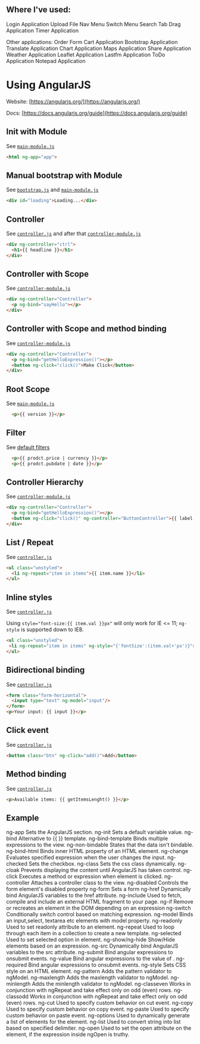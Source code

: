 Where I've used:
----------------
Login Application
Upload File
Nav Menu
Switch Menu
Search Tab
Drag Application
Timer Application

Other applications:
        Order Form
        Cart Application
        Bootstrap Application
        Translate Application
        Chart Application
        Maps Application
        Share Application
        Weather Application
        Leaflet Application
        Lastfm Application
        ToDo Application
        Notepad Application

Using AngularJS
===============

Website: [https://angularjs.org/](https://angularjs.org/)

Docs: [https://docs.angularjs.org/guide](https://docs.angularjs.org/guide)


Init with Module
-----------
See [`main-module.js`](https://gist.github.com/hofmannsven/d67f0cb2f67911a438ed#file-main-module-js)
  ```html
  <html ng-app="app">
  ```
  
Manual bootstrap with Module
-----------
See [`bootstrap.js`](https://gist.github.com/hofmannsven/d67f0cb2f67911a438ed#file-bootstrap-js) and [`main-module.js`](https://gist.github.com/hofmannsven/d67f0cb2f67911a438ed#file-main-module-js)
  ```html
  <div id="loading">Loading...</div>
  ```

Controller
-----------
See [`controller.js`](https://gist.github.com/hofmannsven/d67f0cb2f67911a438ed#file-controller-js) and after that [`controller-module.js`](https://gist.github.com/hofmannsven/d67f0cb2f67911a438ed#file-controller-module-js)
  ```html
  <div ng-controller="ctrl">
    <h1>{{ headline }}</h1>
  </div>
  ```
  
Controller with Scope
-----------
See [`controller-module.js`](https://gist.github.com/hofmannsven/d67f0cb2f67911a438ed#file-controller-module-js)
  ```html
  <div ng-controller="Controller">
    <p ng-bind="sayHello"></p>
  </div>
  ```
  
Controller with Scope and method binding
-----------
See [`controller-module.js`](https://gist.github.com/hofmannsven/d67f0cb2f67911a438ed#file-controller-module-js)
  ```html
  <div ng-controller="Controller">
    <p ng-bind="getHelloExpression()"></p>
    <button ng-click="click()">Make Click</button>
  </div>
  ```  

Root Scope  
-----------
See [`main-module.js`](https://gist.github.com/hofmannsven/d67f0cb2f67911a438ed#file-main-module-js)
  ```html
    <p>{{ version }}</p>
  ```
  
Filter 
-----------  
See [default filters](https://docs.angularjs.org/api/ng/filter)
  ```html
    <p>{{ prodct.price | currency }}</p>
    <p>{{ prodct.pubdate | date }}</p>
  ```
  
Controller Hierarchy  
-----------
See [`controller-module.js`](https://gist.github.com/hofmannsven/d67f0cb2f67911a438ed#file-controller-module-js)
  ```html
  <div ng-controller="Controller">
    <p ng-bind="getHelloExpression()"></p>
    <button ng-click="click()" ng-controller="ButtonController">{{ label }}</button>
  </div>
  ``` 

List / Repeat
-----------
See [`controller.js`](https://gist.github.com/hofmannsven/d67f0cb2f67911a438ed#file-controller-js)
  ```html
  <ul class="unstyled">
    <li ng-repeat="item in items">{{ item.name }}</li>
  </ul>
  ```

Inline styles
-----------
See [`controller.js`](https://gist.github.com/hofmannsven/d67f0cb2f67911a438ed#file-controller-js)

Using `style="font-size:{{ item.val }}px"` will only work for IE <= 11; `ng-style` is supported down to IE8.
   ```html
  <ul class="unstyled">
    <li ng-repeat="item in items" ng-style="{'fontSize':(item.val+'px')}">{{ item.name }}</li>
  </ul>
  ``` 
  
Bidirectional binding
-----------
See [`controller.js`](https://gist.github.com/hofmannsven/d67f0cb2f67911a438ed#file-controller-js)
  ```html
  <form class="form-horizontal">
    <input type="text" ng-model="input"/>
  </form>
  <p>Your input: {{ input }}</p>
  ```
  
Click event
-----------
See [`controller.js`](https://gist.github.com/hofmannsven/d67f0cb2f67911a438ed#file-controller-js)
  ```html
  <button class="btn" ng-click="add()">Add</button>
  ```
  
Method binding
-----------
See [`controller.js`](https://gist.github.com/hofmannsven/d67f0cb2f67911a438ed#file-controller-js)
  ```html
  <p>Available items: {{ getItemsLenght() }}</p>
  ```
  
Example
-------

ng-app Sets the AngularJS section.
ng-init Sets a default variable value.
ng-bind Alternative to {{ }} template.
ng-bind-template Binds multiple expressions to the view.
ng-non-bindable States that the data isn't bindable.
ng-bind-html Binds inner HTML property of an HTML element.
ng-change Evaluates specified expression when the user changes the input.
ng-checked Sets the checkbox.
ng-class Sets the css class dynamically.
ng-cloak Prevents displaying the content until AngularJS has taken control.
ng-click Executes a method or expression when element is clicked.
ng-controller Attaches a controller class to the view.
ng-disabled Controls the form element's disabled property
ng-form Sets a form
ng-href Dynamically bind AngularJS variables to the href attribute.
ng-include Used to fetch, compile and include an external HTML fragment to your page.
ng-if Remove or recreates an element in the DOM depending on an expression
ng-switch Conditionally switch control based on matching expression.
ng-model Binds an input,select, textarea etc elements with model property.
ng-readonly Used to set readonly attribute to an element.
ng-repeat Used to loop through each item in a collection to create a new template.
ng-selected Used to set selected option in element.
ng-show/ng-hide Show/Hide elements based on an expression.
ng-src Dynamically bind AngularJS variables to the src attribute.
ng-submit Bind angular expressions to onsubmit events.
ng-value Bind angular expressions to the value of .
ng-required Bind angular expressions to onsubmit events.
ng-style Sets CSS style on an HTML element.
ng-pattern Adds the pattern validator to ngModel.
ng-maxlength Adds the maxlength validator to ngModel.
ng-minlength Adds the minlength validator to ngModel.
ng-classeven Works in conjunction with ngRepeat and take effect only on odd (even) rows.
ng-classodd Works in conjunction with ngRepeat and take effect only on odd (even) rows.
ng-cut Used to specify custom behavior on cut event.
ng-copy Used to specify custom behavior on copy event.
ng-paste Used to specify custom behavior on paste event.
ng-options Used to dynamically generate a list of elements for the element.
ng-list Used to convert string into list based on specified delimiter.
ng-open Used to set the open attribute on the element, if the expression inside ngOpen is truthy.
